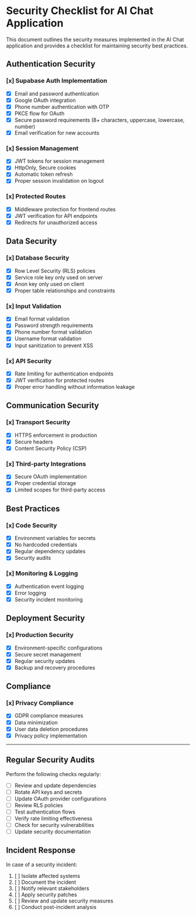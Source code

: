 # Security Checklist for AI Chat Application

This document outlines the security measures implemented in the AI Chat application and provides a checklist for maintaining security best practices.

## Authentication Security

### [x] Supabase Auth Implementation
- [x] Email and password authentication
- [x] Google OAuth integration
- [x] Phone number authentication with OTP
- [x] PKCE flow for OAuth
- [x] Secure password requirements (8+ characters, uppercase, lowercase, number)
- [x] Email verification for new accounts

### [x] Session Management
- [x] JWT tokens for session management
- [x] HttpOnly, Secure cookies
- [x] Automatic token refresh
- [x] Proper session invalidation on logout

### [x] Protected Routes
- [x] Middleware protection for frontend routes
- [x] JWT verification for API endpoints
- [x] Redirects for unauthorized access

## Data Security

### [x] Database Security
- [x] Row Level Security (RLS) policies
- [x] Service role key only used on server
- [x] Anon key only used on client
- [x] Proper table relationships and constraints

### [x] Input Validation
- [x] Email format validation
- [x] Password strength requirements
- [x] Phone number format validation
- [x] Username format validation
- [x] Input sanitization to prevent XSS

### [x] API Security
- [x] Rate limiting for authentication endpoints
- [x] JWT verification for protected routes
- [x] Proper error handling without information leakage

## Communication Security

### [x] Transport Security
- [x] HTTPS enforcement in production
- [x] Secure headers
- [x] Content Security Policy (CSP)

### [x] Third-party Integrations
- [x] Secure OAuth implementation
- [x] Proper credential storage
- [x] Limited scopes for third-party access

## Best Practices

### [x] Code Security
- [x] Environment variables for secrets
- [x] No hardcoded credentials
- [x] Regular dependency updates
- [x] Security audits

### [x] Monitoring & Logging
- [x] Authentication event logging
- [x] Error logging
- [x] Security incident monitoring

## Deployment Security

### [x] Production Security
- [x] Environment-specific configurations
- [x] Secure secret management
- [x] Regular security updates
- [x] Backup and recovery procedures

## Compliance

### [x] Privacy Compliance
- [x] GDPR compliance measures
- [x] Data minimization
- [x] User data deletion procedures
- [x] Privacy policy implementation

---

## Regular Security Audits

Perform the following checks regularly:

- [ ] Review and update dependencies
- [ ] Rotate API keys and secrets
- [ ] Update OAuth provider configurations
- [ ] Review RLS policies
- [ ] Test authentication flows
- [ ] Verify rate limiting effectiveness
- [ ] Check for security vulnerabilities
- [ ] Update security documentation

## Incident Response

In case of a security incident:

1. [ ] Isolate affected systems
2. [ ] Document the incident
3. [ ] Notify relevant stakeholders
4. [ ] Apply security patches
5. [ ] Review and update security measures
6. [ ] Conduct post-incident analysis